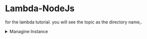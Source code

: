 # Lambda-NodeJs
for the lambda tutorial. you will see the topic as the directory name,.

<details>
 <summary>Managine Instance</summary>
 
    Create Instance. 
    Start Instance. 
    Stop Instance. 
</details>
